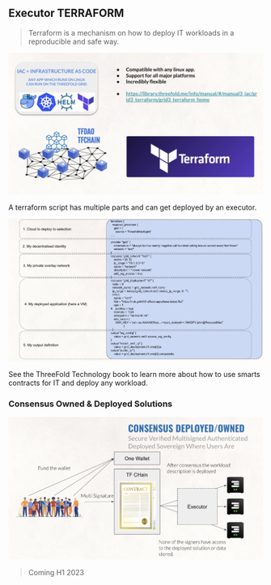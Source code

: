 ## Executor TERRAFORM 

> Terraform is a mechanism on how to deploy IT workloads in a reproducible and safe way.

![](img/terraform_iac_.jpg)

A terraform script has multiple parts and can get deployed by an executor.

![](img/terraform_iac2_.jpg)

See the ThreeFold Technology book to learn more about how to use smarts contracts for IT and deploy any workload.

### Consensus Owned & Deployed Solutions

![](img/consensus_deployed_.jpg)

<!-- ### Example with Pokt.Network

![](img/terraform_pokt_.jpg) -->


> Coming H1 2023